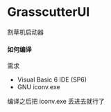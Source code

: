 # GrasscutterUI 

割草机启动器

#### 如何编译

需求

- Visual Basic 6 IDE (SP6)
- GNU iconv.exe

编译之后把 iconv.exe 丢进去就行了
